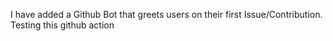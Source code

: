I have added a Github Bot that greets users on their first Issue/Contribution.
Testing this github action